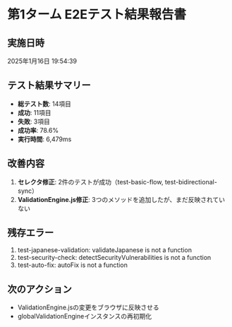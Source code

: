 # 第1ターム E2Eテスト結果報告書

## 実施日時
2025年1月16日 19:54:39

## テスト結果サマリー
- **総テスト数**: 14項目
- **成功**: 11項目
- **失敗**: 3項目
- **成功率**: 78.6%
- **実行時間**: 6,479ms

## 改善内容
1. **セレクタ修正**: 2件のテストが成功（test-basic-flow, test-bidirectional-sync）
2. **ValidationEngine.js修正**: 3つのメソッドを追加したが、まだ反映されていない

## 残存エラー
1. test-japanese-validation: validateJapanese is not a function
2. test-security-check: detectSecurityVulnerabilities is not a function  
3. test-auto-fix: autoFix is not a function

## 次のアクション
- ValidationEngine.jsの変更をブラウザに反映させる
- globalValidationEngineインスタンスの再初期化